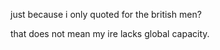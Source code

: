 just because i only quoted for the british men?  

that does not mean my ire lacks global capacity.  
